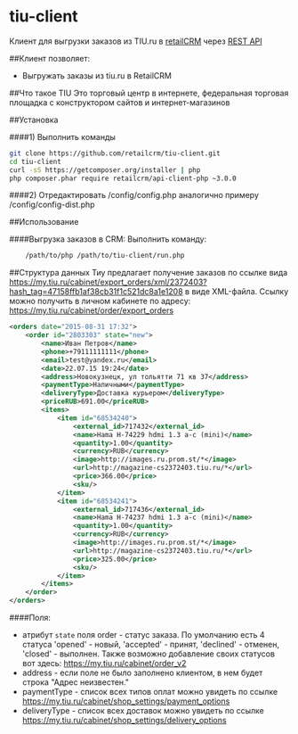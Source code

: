 # tiu-client

Клиент для выгрузки заказов из TIU.ru в [retailCRM](http://retailcrm.ru) через [REST API](http://retailcrm.ru/docs/Разработчики/СправочникМетодовAPIV3)

##Клиент позволяет:
 * Выгружать заказы из tiu.ru в RetailCRM

##Что такое TIU
Это торговый центр в интернете, федеральная торговая площадка с конструктором сайтов и интернет-магазинов

##Установка

####1) Выполнить команды
```sh
git clone https://github.com/retailcrm/tiu-client.git
cd tiu-client
curl -sS https://getcomposer.org/installer | php
php composer.phar require retailcrm/api-client-php ~3.0.0
```

####2) Отредактировать /config/config.php аналогично примеру /config/config-dist.php

##Использование

####Выгрузка заказов в CRM:
Выполнить команду:
```sh
	/path/to/php /path/to/tiu-client/run.php
```

##Структура данных
Тиу предлагает получение заказов по ссылке вида https://my.tiu.ru/cabinet/export_orders/xml/2372403?hash_tag=47158ffb1af38cb31f1c521dc8a1e1208 в виде XML-файла. Ссылку можно получить в личном кабинете по адресу: https://my.tiu.ru/cabinet/order/export_orders

```xml
<orders date="2015-08-31 17:32">
    <order id="2803303" state="new">
        <name>Иван Петров</name>
        <phone>+79111111111</phone>
        <email>test@yandex.ru</email>
        <date>22.07.15 19:24</date>
        <address>Новокузнецк, ул тольятти 71 кв 37</address>
        <paymentType>Наличными</paymentType>
        <deliveryType>Доставка курьером</deliveryType>
        <priceRUB>691.00</priceRUB>
        <items>
            <item id="68534240">
                <external_id>717432</external_id>
                <name>Hama H-74229 hdmi 1.3 a-c (mini)</name>
                <quantity>1.00</quantity>
                <currency>RUB</currency>
                <image>http://images.ru.prom.st/*</image>
                <url>http://magazine-cs2372403.tiu.ru/*</url>
                <price>366.00</price>
                <sku/>
            </item>
            <item id="68534241">
                <external_id>717436</external_id>
                <name>Hama H-74237 hdmi 1.3 a-c (mini)</name>
                <quantity>1.00</quantity>
                <currency>RUB</currency>
                <image>http://images.ru.prom.st/*</image>
                <url>http://magazine-cs2372403.tiu.ru/*</url>
                <price>325.00</price>
                <sku/>
            </item>
        </items>
    </order>
</orders>
```

####Поля:
 * атрибут `state` поля order - статус заказа. По умолчанию есть 4 статуса 'opened' - новый, 'accepted' - принят, 'declined' - отменен, 'closed' - выполнен. Также возможно добавление своих статусов вот здесь: https://my.tiu.ru/cabinet/order_v2
 * address - если поле не было заполнено клиентом, в нем будет строка "Адрес неизвестен."
 * paymentType - список всех типов оплат можно увидеть по ссылке https://my.tiu.ru/cabinet/shop_settings/payment_options
 * deliveryType - список всех доставок можно увидеть по ссылке https://my.tiu.ru/cabinet/shop_settings/delivery_options
